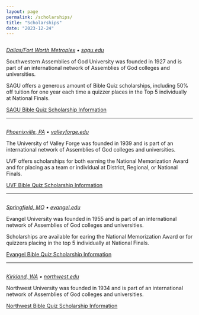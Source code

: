 ```yaml
---
layout: page
permalink: /scholarships/
title: "Scholarships"
date: "2023-12-24"
---
```


<a href="https://sagu.edu">
	<img src="{% link assets/scholarships/sagu-logo-for-light-bg.png %}" alt="" style="max-width:40%;">
</a>

_[Dallas/Fort Worth Metroplex](https://maps.app.goo.gl/kXXrn1aRxLC9R2wq6) • [sagu.edu](https://sagu.edu)_

Southwestern Assemblies of God University was founded in 1927 and is part of an international network of Assemblies of God colleges and universities.

SAGU offers a generous amount of Bible Quiz scholarships, including 50% off tuition for one year each time a quizzer places in the Top 5 individually at National Finals.

<a href="https://www.sagu.edu/financial-aid/assemblies-of-god-ministries-scholarship/" class="button is-primary">SAGU Bible Quiz Scholarship Information</a>

---

<a href="https://valleyforge.edu">
	<img src="{% link assets/scholarships/UVF-Shield-Logo-navy.png %}" alt="" style="max-width:40%;">
</a>

_[Phoenixville, PA](https://maps.app.goo.gl/kdZvyZb9m4if38WH9) • [valleyforge.edu](https://valleyforge.edu)_

The University of Valley Forge was founded in 1939 and is part of an international network of Assemblies of God colleges and universities.

UVF offers scholarships for both earning the National Memorization Award and for placing as a team or individual at District, Regional, or National Finals.

<a href="{% link assets/scholarships/UVF_BibleQuiz.pdf %}" class="button is-primary">UVF Bible Quiz Scholarship Information</a>

---

<a href="https://www.evangel.edu">
	<img src="{% link assets/scholarships/evangel-university-logo.png %}" alt="" style="max-width:40%;">
</a>

_[Springfield, MO](https://maps.app.goo.gl/2vepeXcQDwmnMkQ16) • [evangel.edu](https://www.evangel.edu)_

Evangel University was founded in 1955 and is part of an international network of Assemblies of God colleges and universities.

Scholarships are available for earing the National Memorization Award or for quizzers placing in the top 5 individually at National Finals.

<a href="https://www.evangel.edu/financial-aid-and-scholarships/undergraduate-scholarships-grants/" class="button is-primary">Evangel Bible Quiz Scholarship Information</a>

---

<a href="https://www.northwestu.edu">
	<img src="{% link assets/scholarships/northwest-university-logo.png %}" alt="" style="max-width:40%;">
</a>

_[Kirkland, WA](https://maps.app.goo.gl/5iwchBHuGK4GcFRU8) • [northwest.edu](https://www.northwestu.edu)_

Northwest University was founded in 1934 and is part of an international network of Assemblies of God colleges and universities.

<a href="https://www.northwestu.edu/financial-aid/scholarships/bible-quiz" class="button is-primary">Northwest Bible Quiz Scholarship Information</a>
